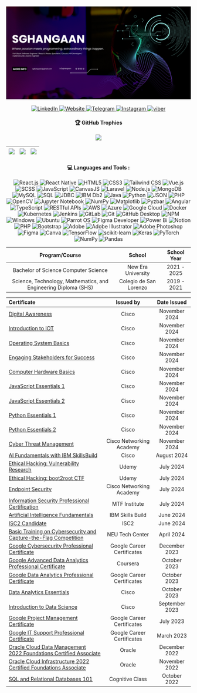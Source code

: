 ![MasterHead](masterhead.png)

<p align="center">
<a href="https://www.linkedin.com/in/sghangaan/">
   <img src="https://img.shields.io/badge/linkedin-%230077B5.svg?style=for-the-badge&logo=linkedin&logoColor=white" alt="LinkedIn">
</a>
<a href="mailto: sghangaan@gmail.com">
   <img src="https://img.shields.io/badge/Gmail-D14836?style=for-the-badge&logo=gmail&logoColor=white" alt="Website">
</a>
<a href="https://t.me/sghangaan">
   <img src="https://img.shields.io/badge/Telegram-2CA5E0?style=for-the-badge&logo=telegram&logoColor=white" alt="Telegram">
</a>
<a href="https://www.instagram.com/sghangaan/">
   <img src="https://img.shields.io/badge/Instagram-%23E4405F.svg?style=for-the-badge&logo=Instagram&logoColor=white" alt="Instagram">
</a>
<a href="viber://add?number=639488432811">
   <img src="https://img.shields.io/badge/Viber-2CA5E0?style=for-the-badge&logo=viber&logoColor=white" alt="viber">
</a>
</p>

<div align="center">

#### 🏆 GitHub Trophies

![](https://github-profile-trophy.vercel.app/?username=sghangaan&theme=radical&no-frame=true&no-bg=false&margin-w=4)


| ![](https://github-readme-stats.vercel.app/api?username=sghangaan&theme=dark&hide_border=false&include_all_commits=false&count_private=false) | ![](https://github-readme-streak-stats.herokuapp.com/?user=sghangaan&theme=dark&hide_border=false) | ![](https://github-readme-stats.vercel.app/api/top-langs/?username=sghangaan&theme=dark&hide_border=false&include_all_commits=false&count_private=false&layout=compact) |
| ------------------------------------------------------------------------------------------------------------------------ | -------------------------------------------------------------------------------------------------------------------------- | ------------------------------------------------------------------------------------------------------------------------- |

#### 💻 Languages and Tools :

![React.js](https://img.shields.io/badge/React.js-61DAFB.svg?style=for-the-badge&logo=React.js&logoColor=white)
![React Native](https://img.shields.io/badge/React%20Native-61DAFB.svg?style=for-the-badge&logo=React%20Native&logoColor=white)
![HTML5](https://img.shields.io/badge/HTML5-E34F26.svg?style=for-the-badge&logo=HTML5&logoColor=white)
![CSS3](https://img.shields.io/badge/css3-%231572B6.svg?style=for-the-badge&logo=css3&logoColor=white) 
![Tailwind CSS](https://img.shields.io/badge/Tailwind%20CSS-38B2AC.svg?style=for-the-badge&logo=Tailwind%20CSS&logoColor=white)
![Vue.js](https://img.shields.io/badge/Vue.js-4FC08D.svg?style=for-the-badge&logo=Vue.js&logoColor=white)
![SCSS](https://img.shields.io/badge/SCSS-CC6699.svg?style=for-the-badge&logo=SCSS&logoColor=white)
![JavaScript](https://img.shields.io/badge/JavaScript-F7DF1E.svg?style=for-the-badge&logo=JavaScript&logoColor=black)
![CanvasJS](https://img.shields.io/badge/CanvasJS-4E5B93.svg?style=for-the-badge&logo=CanvasJS&logoColor=white)
![Laravel](https://img.shields.io/badge/Laravel-E14B3D.svg?style=for-the-badge&logo=Laravel&logoColor=white)
![Node.js](https://img.shields.io/badge/Node.js-339933.svg?style=for-the-badge&logo=Node.js&logoColor=white)
![MongoDB](https://img.shields.io/badge/MongoDB-47A248.svg?style=for-the-badge&logo=MongoDB&logoColor=white)
![MySQL](https://img.shields.io/badge/MySQL-4479A1.svg?style=for-the-badge&logo=MySQL&logoColor=white)
![SQL](https://img.shields.io/badge/SQL-005F88.svg?style=for-the-badge&logo=SQL&logoColor=white)
![JDBC](https://img.shields.io/badge/JDBC-003B57.svg?style=for-the-badge&logo=JDBC&logoColor=white)
![IBM Db2](https://img.shields.io/badge/IBM%20Db2-0066B8.svg?style=for-the-badge&logo=IBM%20Db2&logoColor=white)
![Java](https://img.shields.io/badge/java-%23ED8B00.svg?style=for-the-badge&logo=openjdk&logoColor=white) 
![Python](https://img.shields.io/badge/Python-3776AB.svg?style=for-the-badge&logo=Python&logoColor=white)
![JSON](https://img.shields.io/badge/JSON-000000.svg?style=for-the-badge&logo=JSON&logoColor=white)
![PHP](https://img.shields.io/badge/PHP-777BB4.svg?style=for-the-badge&logo=PHP&logoColor=white)
![OpenCV](https://img.shields.io/badge/OpenCV-5C3D6F.svg?style=for-the-badge&logo=OpenCV&logoColor=white)
![Jupyter Notebook](https://img.shields.io/badge/Jupyter%20Notebook-F37626.svg?style=for-the-badge&logo=Jupyter%20Notebook&logoColor=white)
![NumPy](https://img.shields.io/badge/NumPy-013243.svg?style=for-the-badge&logo=NumPy&logoColor=white)
![Matplotlib](https://img.shields.io/badge/Matplotlib-0076A8.svg?style=for-the-badge&logo=Matplotlib&logoColor=white)
![Pyzbar](https://img.shields.io/badge/Pyzbar-03396C.svg?style=for-the-badge&logo=Pyzbar&logoColor=white)
![Angular](https://img.shields.io/badge/Angular-DD0031.svg?style=for-the-badge&logo=Angular&logoColor=white)
![TypeScript](https://img.shields.io/badge/TypeScript-3178C6.svg?style=for-the-badge&logo=TypeScript&logoColor=white)
![RESTful APIs](https://img.shields.io/badge/RESTful%20APIs-25A4C4.svg?style=for-the-badge&logo=RESTful%20APIs&logoColor=white)
![AWS](https://img.shields.io/badge/AWS-232F3E.svg?style=for-the-badge&logo=AWS&logoColor=white)
![Azure](https://img.shields.io/badge/Azure-0078D4.svg?style=for-the-badge&logo=Azure&logoColor=white)
![Google Cloud](https://img.shields.io/badge/Google%20Cloud-4285F4.svg?style=for-the-badge&logo=Google%20Cloud&logoColor=white)
![Docker](https://img.shields.io/badge/Docker-2496ED.svg?style=for-the-badge&logo=Docker&logoColor=white)
![Kubernetes](https://img.shields.io/badge/Kubernetes-326CE5.svg?style=for-the-badge&logo=Kubernetes&logoColor=white)
![Jenkins](https://img.shields.io/badge/Jenkins-D24939.svg?style=for-the-badge&logo=Jenkins&logoColor=white)
![GitLab](https://img.shields.io/badge/GitLab-FCA121.svg?style=for-the-badge&logo=GitLab&logoColor=white)
![Git](https://img.shields.io/badge/Git-F05032.svg?style=for-the-badge&logo=Git&logoColor=white)
![GitHub Desktop](https://img.shields.io/badge/GitHub%20Desktop-24292F.svg?style=for-the-badge&logo=GitHub%20Desktop&logoColor=white)
![NPM](https://img.shields.io/badge/NPM-CB3837.svg?style=for-the-badge&logo=NPM&logoColor=white)
![Windows](https://img.shields.io/badge/Windows-0078D4.svg?style=for-the-badge&logo=Windows&logoColor=white)
![Ubuntu](https://img.shields.io/badge/Ubuntu-E95420.svg?style=for-the-badge&logo=Ubuntu&logoColor=white)
![Parrot OS](https://img.shields.io/badge/Parrot%20OS-16C60C.svg?style=for-the-badge&logo=Parrot%20OS&logoColor=white)
![Figma Developer](https://img.shields.io/badge/Figma%20Developer-FF7262.svg?style=for-the-badge&logo=Figma%20Developer&logoColor=white)
![Power Bi](https://img.shields.io/badge/power_bi-F2C811?style=for-the-badge&logo=powerbi&logoColor=black) 
![Notion](https://img.shields.io/badge/Notion-%23000000.svg?style=for-the-badge&logo=notion&logoColor=white)
 ![PHP](https://img.shields.io/badge/php-%23777BB4.svg?style=for-the-badge&logo=php&logoColor=white) 
 ![Bootstrap](https://img.shields.io/badge/bootstrap-%238511FA.svg?style=for-the-badge&logo=bootstrap&logoColor=white) 
 ![Adobe](https://img.shields.io/badge/adobe-%23FF0000.svg?style=for-the-badge&logo=adobe&logoColor=white) 
 ![Adobe Illustrator](https://img.shields.io/badge/adobe%20illustrator-%23FF9A00.svg?style=for-the-badge&logo=adobe%20illustrator&logoColor=white) 
 ![Adobe Photoshop](https://img.shields.io/badge/adobe%20photoshop-%2331A8FF.svg?style=for-the-badge&logo=adobe%20photoshop&logoColor=white) 
 ![Figma](https://img.shields.io/badge/figma-%23F24E1E.svg?style=for-the-badge&logo=figma&logoColor=white) 
 ![Canva](https://img.shields.io/badge/Canva-%2300C4CC.svg?style=for-the-badge&logo=Canva&logoColor=white) 
 ![TensorFlow](https://img.shields.io/badge/TensorFlow-%23FF6F00.svg?style=for-the-badge&logo=TensorFlow&logoColor=white) 
 ![scikit-learn](https://img.shields.io/badge/scikit--learn-%23F7931E.svg?style=for-the-badge&logo=scikit-learn&logoColor=white) 
 ![Keras](https://img.shields.io/badge/Keras-%23D00000.svg?style=for-the-badge&logo=Keras&logoColor=white) 
 ![PyTorch](https://img.shields.io/badge/PyTorch-%23EE4C2C.svg?style=for-the-badge&logo=PyTorch&logoColor=white) 
 ![NumPy](https://img.shields.io/badge/numpy-%23013243.svg?style=for-the-badge&logo=numpy&logoColor=white) 
 ![Pandas](https://img.shields.io/badge/pandas-%23150458.svg?style=for-the-badge&logo=pandas&logoColor=white) 


<div align="center">

| Program/Course | School | School Year |
| :-------------: | :-----: | :-----------: |
| Bachelor of Science Computer Science | New Era University | 2021 - 2025 |
| Science, Technology, Mathematics, and Engineering Diploma  (SHS) | Colegio de San Lorenzo | 2019 - 2021 |

</div>

<div align="center">

| Certificate | Issued by | Date Issued |
| :------------- | :-----: | :-----------: |
| <a href="https://drive.google.com/file/d/1rJMW79FNnkwLRjjeE_8b51sLQgmmF8lF/view?usp=sharing">Digital Awareness</a> | Cisco | November 2024 |
| <a href="https://drive.google.com/file/d/1fzrM86gR95tLvnMa0f8LNSjJWOCMyEL4/view?usp=sharing">Introduction to IOT</a> | Cisco | November 2024 |
| <a href="https://drive.google.com/file/d/12PpIvWzBy1ppM0B3nRs3vn45sBqNc_-M/view?usp=sharing">Operating System Basics</a> | Cisco | November 2024 |
| <a href="https://drive.google.com/file/d/11Ywdm5oqL8mkX-upezSSzn16TRwCjnb8/view?usp=sharing">Engaging Stakeholders for Success</a> | Cisco | November 2024 |
| <a href="https://drive.google.com/file/d/1gcdejkOaiUqwErKdJj_fiONyDeRDz0PS/view?usp=sharing">Computer Hardware Basics</a> | Cisco | November 2024 |
| <a href="https://drive.google.com/file/d/1voxbxW12p49v6nkTuAZJx9eSRQy9WEtK/view?usp=sharing">JavaScript Essentials 1</a> | Cisco | November 2024 |
| <a href="https://drive.google.com/file/d/1QaqrtVv6rTFoSUFAFtMYgEnWWlVzXSvy/view?usp=sharing">JavaScript Essentials 2</a> | Cisco | November 2024 |
| <a href="https://drive.google.com/file/d/12juuNWE0ZlKhcqowpsgw2U3oPabgEeTj/view?usp=sharing">Python Essentials 1</a> | Cisco | November 2024 |
| <a href="https://drive.google.com/file/d/1cEo6ampGg6no6eSGGjh3dyAJm6xgUCvk/view?usp=sharing">Python Essentials 2</a> | Cisco | November 2024 |
| <a href="https://drive.google.com/file/d/1kaYxeYafql1hwHoq_tU7LkIDvKvEZssY/view?usp=sharing">Cyber Threat Management</a> | Cisco Networking Academy | November 2024 |
| <a href="https://drive.google.com/file/d/18sUzWNlTihf2w81qwwdbmfGN8v0FIF7S/view?usp=sharing">AI Fundamentals with IBM SkillsBuild</a> | Cisco | August 2024 |
| <a href="https://drive.google.com/file/d/1Voj4EZ-yL-ImWwdD0vg1b-h6wRQv1sGP/view?usp=sharing">Ethical Hacking: Vulnerability Research</a> | Udemy | July 2024 |
| <a href="https://drive.google.com/file/d/1XB1ieqwdsnXC93I-y4BYUW-14NvMDY2W/view?usp=sharing">Ethical Hacking: boot2root CTF</a> | Udemy | July 2024 |
| <a href="?">Endpoint Security</a> | Cisco Networking Academy | July 2024 |
| <a href="https://drive.google.com/file/d/1ddZa9eO7t6376cYRbyn8Yc66zbUMayfQ/view?usp=sharing">Information Security Professional Certification</a> | MTF Institute | July 2024 |
| <a href="?">Artificial Intelligence Fundamentals</a> | IBM Skills Build | June 2024 |
| <a href="https://www.credly.com/badges/60e94567-496a-4669-80f3-3d0391dde6cb">ISC2 Candidate</a> | ISC2 | June 2024 |
| <a href="https://drive.google.com/file/d/1_OO4TmVZUNpKVQobOeT715AxIqYi7sme/view?usp=sharing">Basic Training on Cybersecurity and Capture-the-Flag Competition</a> | NEU Tech Center | April 2024 |
| <a href="https://drive.google.com/file/d/1i8N37FSPZNGPdUo9lIjN5k2BLqDUFjr8/view?usp=sharing">Google Cybersecurity Professional Certificate</a> | Google Career Certificates | December 2023 |
| <a href="https://drive.google.com/file/d/1Mhh0MQ1M_psQUWIis8MP9_VzRGaUEzhS/view?usp=sharing">Google Advanced Data Analytics Professional Certificate</a> | Coursera | October 2023 |
| <a href="https://drive.google.com/file/d/1dx85407OiNuySD8qurPxmar2pvAaYrWV/view?usp=sharing">Google Data Analytics Professional Certificate</a> | Google Career Certificates | October 2023 |
| <a href="https://drive.google.com/file/d/1oMP7TGyoBNI8hZDkDlph9N4NAAB1SAzZ/view?usp=sharing">Data Analytics Essentials</a> | Cisco | October 2023 |
| <a href="https://drive.google.com/file/d/1hwuAIPXB779ax11XN5MoECRSrZgQgWlr/view?usp=sharing">Introduction to Data Science</a> | Cisco | September 2023 |
| <a href="https://drive.google.com/file/d/1PDPRrov0Hi1LKshoIrZc8QcSSZ5WuWuO/view?usp=sharing">Google Project Management Certificate</a> | Google Career Certificates | July 2023 |
| <a href="https://drive.google.com/file/d/1MYIVFm0T6tm62WdKxz9IDQl3062AI8Y5/view?usp=sharing">Google IT Support Professional Certificate</a> | Google Career Certificates | March 2023 |
| <a href="https://drive.google.com/file/d/1fM9N_XEjpG_hB86MDCW7ocDeBLMmu15f/view?usp=sharing">Oracle Cloud Data Management 2022 Foundations Certified Associate</a> | Oracle | December 2022 |
| <a href="https://drive.google.com/file/d/1EPvGC8KrV-zzjIGpHI4g1AUzsqkkTMPH/view?usp=sharing">Oracle Cloud Infrastructure 2022 Certified Foundations Associate</a> | Oracle | November 2022 |
| <a href="https://drive.google.com/file/d/1H2K1j68QatxN28Po6_Lu65DSxB_mEfw2/view?usp=sharing">SQL and Relational Databases 101</a> | Cognitive Class | October 2022 |

</div>

